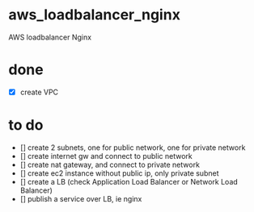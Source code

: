 # aws_loadbalancer_nginx
AWS loadbalancer Nginx


# done
- [x] create VPC

# to do
- [] create 2 subnets, one for public network, one for private network
- [] create internet gw and connect to public network
- [] create nat gateway, and connect to private network
- [] create ec2 instance without public ip, only private subnet
- [] create a LB (check Application Load Balancer or Network Load Balancer)
- [] publish a service over LB, ie nginx

